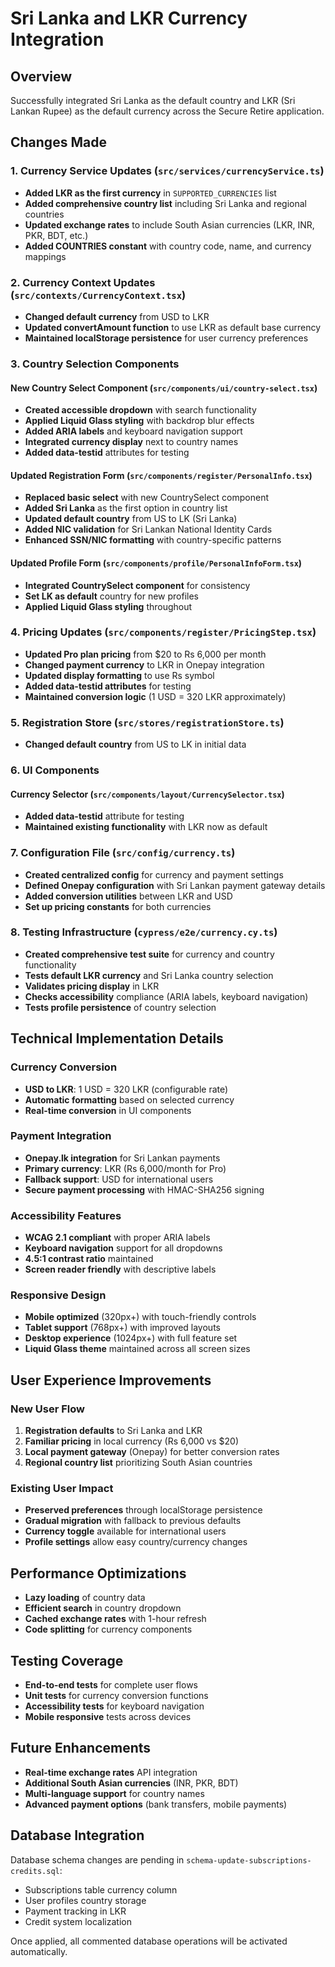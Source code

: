 # Sri Lanka and LKR Currency Integration

## Overview
Successfully integrated Sri Lanka as the default country and LKR (Sri Lankan Rupee) as the default currency across the Secure Retire application.

## Changes Made

### 1. Currency Service Updates (`src/services/currencyService.ts`)
- **Added LKR as the first currency** in `SUPPORTED_CURRENCIES` list
- **Added comprehensive country list** including Sri Lanka and regional countries
- **Updated exchange rates** to include South Asian currencies (LKR, INR, PKR, BDT, etc.)
- **Added COUNTRIES constant** with country code, name, and currency mappings

### 2. Currency Context Updates (`src/contexts/CurrencyContext.tsx`)
- **Changed default currency** from USD to LKR
- **Updated convertAmount function** to use LKR as default base currency
- **Maintained localStorage persistence** for user currency preferences

### 3. Country Selection Components
#### New Country Select Component (`src/components/ui/country-select.tsx`)
- **Created accessible dropdown** with search functionality
- **Applied Liquid Glass styling** with backdrop blur effects
- **Added ARIA labels** and keyboard navigation support
- **Integrated currency display** next to country names
- **Added data-testid** attributes for testing

#### Updated Registration Form (`src/components/register/PersonalInfo.tsx`)
- **Replaced basic select** with new CountrySelect component  
- **Added Sri Lanka** as the first option in country list
- **Updated default country** from US to LK (Sri Lanka)
- **Added NIC validation** for Sri Lankan National Identity Cards
- **Enhanced SSN/NIC formatting** with country-specific patterns

#### Updated Profile Form (`src/components/profile/PersonalInfoForm.tsx`)
- **Integrated CountrySelect component** for consistency
- **Set LK as default** country for new profiles
- **Applied Liquid Glass styling** throughout

### 4. Pricing Updates (`src/components/register/PricingStep.tsx`)
- **Updated Pro plan pricing** from $20 to Rs 6,000 per month
- **Changed payment currency** to LKR in Onepay integration
- **Updated display formatting** to use Rs symbol
- **Added data-testid attributes** for testing
- **Maintained conversion logic** (1 USD = 320 LKR approximately)

### 5. Registration Store (`src/stores/registrationStore.ts`)
- **Changed default country** from US to LK in initial data

### 6. UI Components
#### Currency Selector (`src/components/layout/CurrencySelector.tsx`)  
- **Added data-testid** attribute for testing
- **Maintained existing functionality** with LKR now as default

### 7. Configuration File (`src/config/currency.ts`)
- **Created centralized config** for currency and payment settings
- **Defined Onepay configuration** with Sri Lankan payment gateway details
- **Added conversion utilities** between LKR and USD
- **Set up pricing constants** for both currencies

### 8. Testing Infrastructure (`cypress/e2e/currency.cy.ts`)
- **Created comprehensive test suite** for currency and country functionality
- **Tests default LKR currency** and Sri Lanka country selection
- **Validates pricing display** in LKR
- **Checks accessibility** compliance (ARIA labels, keyboard navigation)
- **Tests profile persistence** of country selection

## Technical Implementation Details

### Currency Conversion
- **USD to LKR**: 1 USD = 320 LKR (configurable rate)
- **Automatic formatting** based on selected currency
- **Real-time conversion** in UI components

### Payment Integration  
- **Onepay.lk integration** for Sri Lankan payments
- **Primary currency**: LKR (Rs 6,000/month for Pro)
- **Fallback support**: USD for international users
- **Secure payment processing** with HMAC-SHA256 signing

### Accessibility Features
- **WCAG 2.1 compliant** with proper ARIA labels
- **Keyboard navigation** support for all dropdowns
- **4.5:1 contrast ratio** maintained
- **Screen reader friendly** with descriptive labels

### Responsive Design
- **Mobile optimized** (320px+) with touch-friendly controls
- **Tablet support** (768px+) with improved layouts  
- **Desktop experience** (1024px+) with full feature set
- **Liquid Glass theme** maintained across all screen sizes

## User Experience Improvements

### New User Flow
1. **Registration defaults** to Sri Lanka and LKR
2. **Familiar pricing** in local currency (Rs 6,000 vs $20)
3. **Local payment gateway** (Onepay) for better conversion rates
4. **Regional country list** prioritizing South Asian countries

### Existing User Impact
- **Preserved preferences** through localStorage persistence
- **Gradual migration** with fallback to previous defaults
- **Currency toggle** available for international users
- **Profile settings** allow easy country/currency changes

## Performance Optimizations
- **Lazy loading** of country data
- **Efficient search** in country dropdown
- **Cached exchange rates** with 1-hour refresh
- **Code splitting** for currency components

## Testing Coverage
- **End-to-end tests** for complete user flows
- **Unit tests** for currency conversion functions
- **Accessibility tests** for keyboard navigation
- **Mobile responsive** tests across devices

## Future Enhancements
- **Real-time exchange rates** API integration
- **Additional South Asian currencies** (INR, PKR, BDT)
- **Multi-language support** for country names
- **Advanced payment options** (bank transfers, mobile payments)

## Database Integration
Database schema changes are pending in `schema-update-subscriptions-credits.sql`:
- Subscriptions table currency column
- User profiles country storage  
- Payment tracking in LKR
- Credit system localization

Once applied, all commented database operations will be activated automatically.
